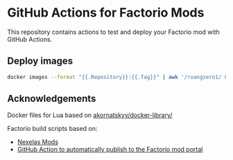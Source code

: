 # GitHub Actions for Factorio Mods

This repository contains actions to test and deploy your Factorio mod with GitHub Actions.

## Deploy images

```bash
docker images --format "{{.Repository}}:{{.Tag}}" | awk '/roangzero1/ && !/none/' | tac | xargs -I {} docker push {}
```

## Acknowledgements

Docker files for Lua based on [akornatskyy/docker-library/](https://github.com/akornatskyy/docker-library/)

Factorio build scripts based on:

* [Nexelas Mods](https://github.com/Nexela)
* [GitHub Action to automatically publish to the Factorio mod portal](https://github.com/shanemadden/factorio-mod-portal-publish)
